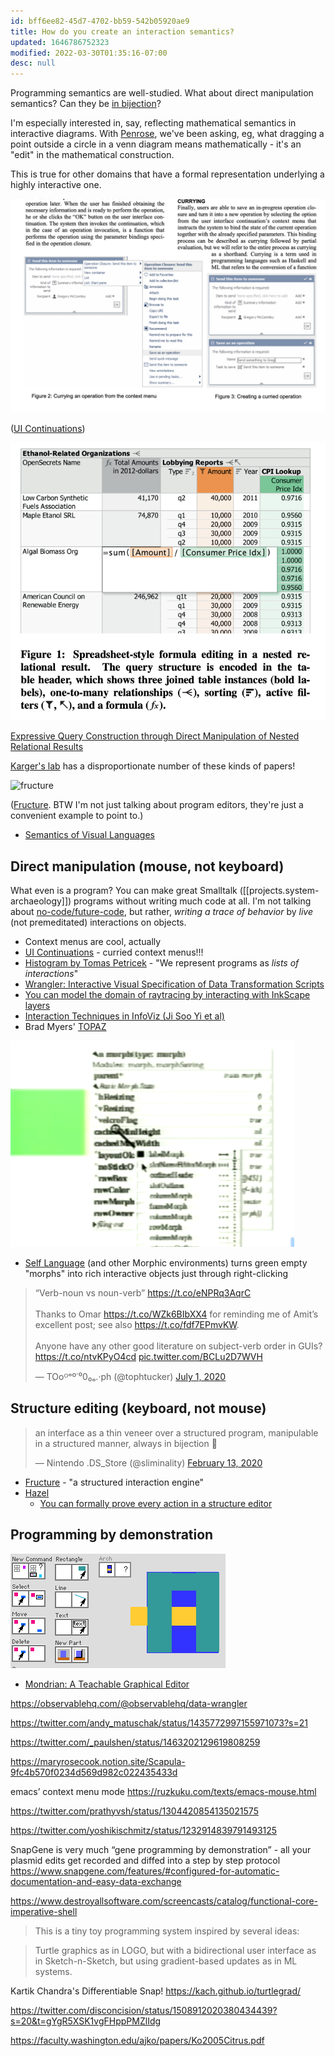 ```yaml
---
id: bff6ee82-45d7-4702-bb59-542b05920ae9
title: How do you create an interaction semantics?
updated: 1646786752323
modified: 2022-03-30T01:35:16-07:00
desc: null
---
```


Programming semantics are well-studied. What about direct manipulation semantics? Can they be [in bijection](https://twitter.com/sliminality/status/1227791682038452225)?

I'm especially interested in, say, reflecting mathematical semantics in interactive diagrams. With [Penrose](https://penrose.ink), we've been asking, eg, what dragging a point outside a circle in a venn diagram means mathematically - it's an "edit" in the mathematical construction.

This is true for other domains that have a formal representation underlying a highly interactive one.

![](assets/images/2021-02-13-23-23-06.png)

([UI Continuations](http://people.csail.mit.edu/karger/Papers/uist2003-uicont.pdf))

![](/assets/images/2021-10-13-01-23-46.png)

[Expressive Query Construction through Direct Manipulation of Nested Relational Results](http://people.csail.mit.edu/ebakke/research/sieuferd_sigmod2016.pdf)

[Karger's lab](http://people.csail.mit.edu/karger/) has a disproportionate number of these kinds of papers!

![fructure](https://raw.githubusercontent.com/disconcision/fructure/master/screenshots/fructure-rounded-modified.gif)

([Fructure](https://github.com/disconcision/fructure). BTW I'm not just talking about program editors, they're just a convenient example to point to.)

- [Semantics of Visual Languages](http://web.engr.oregonstate.edu/~erwig/vlsem/)

## Direct manipulation (mouse, not keyboard)

What even is a program? You can make great Smalltalk ([[projects.system-archaeology]]) programs without writing much code at all. I'm not talking about [no-code/future-code](https://futureofcoding.org/catalog/), but rather, _writing a trace of behavior_ by _live_ (not premeditated) interactions on objects.

- Context menus are cool, actually
- [UI Continuations](http://people.csail.mit.edu/karger/Papers/uist2003-uicont.pdf) - curried context menus!!!
- [Histogram by Tomas Petricek](http://tomasp.net/histogram/) - "We represent programs as _lists of interactions_"
- [Wrangler: Interactive Visual Specification of Data Transformation Scripts](http://idl.cs.washington.edu/papers/wrangler/)
- [You can model the domain of raytracing by interacting with InkScape layers](https://github.com/damienBloch/Inkscape-raytracing)
- [Interaction Techniques in InfoViz (Ji Soo Yi et al)](https://www.cc.gatech.edu/~stasko/papers/infovis07-interaction.pdf)
- Brad Myers' [TOPAZ](http://www.cs.cmu.edu/~amulet/papers/commandsbydemo.pdf)

![](assets/images/2021-02-11-15-39-10.png)

- [Self Language](https://selflanguage.org/) (and other Morphic environments) turns green empty "morphs" into rich interactive objects just through right-clicking

<blockquote class="twitter-tweet"><p lang="en" dir="ltr">“Verb-noun vs noun-verb” <a href="https://t.co/eNPRq3AqrC">https://t.co/eNPRq3AqrC</a><br><br>Thanks to Omar <a href="https://t.co/WZk6BIbXX4">https://t.co/WZk6BIbXX4</a> for reminding me of Amit’s excellent post; see also <a href="https://t.co/fdf7EPmvKW">https://t.co/fdf7EPmvKW</a>.<br><br>Anyone have any other good literature on subject-verb order in GUIs? <a href="https://t.co/ntvKPyO4cd">https://t.co/ntvKPyO4cd</a> <a href="https://t.co/BCLu2D7WVH">pic.twitter.com/BCLu2D7WVH</a></p>&mdash; TOoᴼᵒº˙⁰0₀ₒ.·ph (@tophtucker) <a href="https://twitter.com/tophtucker/status/1278184444428529665?ref_src=twsrc%5Etfw">July 1, 2020</a></blockquote> <script async src="https://platform.twitter.com/widgets.js" charset="utf-8"></script>

## Structure editing (keyboard, not mouse)

<blockquote class="twitter-tweet"><p lang="en" dir="ltr">an interface as a thin veneer over a structured program, manipulable in a structured manner, always in bijection 🥰</p>&mdash; Nintendo .DS_Store (@sliminality) <a href="https://twitter.com/sliminality/status/1227791682038452225?ref_src=twsrc%5Etfw">February 13, 2020</a></blockquote> <script async src="https://platform.twitter.com/widgets.js" charset="utf-8"></script>

- [Fructure](https://github.com/disconcision/fructure) - "a structured interaction engine"
- [Hazel](https://hazel.org)
  - [You can formally prove every action in a structure editor](https://arxiv.org/abs/1703.08694)

[//begin]: # "Autogenerated link references for markdown compatibility"
[system-archaeology]: system-archaeology.md "System Archaeology Seminar"
[//end]: # "Autogenerated link references"

## Programming by demonstration

![](assets/images/2021-02-11-22-59-30.png)

- [Mondrian: A Teachable Graphical Editor](https://web.media.mit.edu/~lieber/Lieberary/Mondrian/Mondrian.html)

https://observablehq.com/@observablehq/data-wrangler

https://twitter.com/andy_matuschak/status/1435772997155971073?s=21

https://twitter.com/_paulshen/status/1463202129619808259

https://maryrosecook.notion.site/Scapula-9fc4b570f0234d569d982c022435433d

emacs’ context menu mode https://ruzkuku.com/texts/emacs-mouse.html

https://twitter.com/prathyvsh/status/1304420854135021575

https://twitter.com/yoshikischmitz/status/1232914839791493125

SnapGene is very much “gene programming by demonstration” - all your plasmid edits get recorded and diffed into a step by step protocol https://www.snapgene.com/features/#configured-for-automatic-documentation-and-easy-data-exchange

https://www.destroyallsoftware.com/screencasts/catalog/functional-core-imperative-shell

> This is a tiny toy programming system inspired by several ideas:

> Turtle graphics as in LOGO, but with a
> bidirectional user interface as in Sketch-n-Sketch, but using
> gradient-based updates as in ML systems.

Kartik Chandra's Differentiable Snap! https://kach.github.io/turtlegrad/

https://twitter.com/disconcision/status/1508912020380434439?s=20&t=gYgR5XSK1vgFHppPMZlIdg

https://faculty.washington.edu/ajko/papers/Ko2005Citrus.pdf
